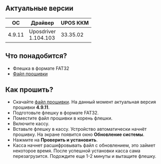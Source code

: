 <style>
   .markdown-content h2 {  
      margin-top: 2rem; 
      margin-bottom: 2rem; 
      font-size: 1.875rem; 
   }
   .markdown-content ul {
      list-style-type: disc; 
      font-size: 1.25rem; 
      display: flex; 
      flex-direction: column; 
      gap: 1rem; 
      padding-left: 20px; 
   }
   .markdown-content a:hover {
      text-decoration: underline;
   }
   .markdown-content table {
      min-width: 100%;
   }
   .markdown-content th {
      padding-left: 0.5rem;    
      padding-right: 0.5rem;   
      padding-top: 0.5rem;     
      padding-bottom: 0.5rem;  
      text-align: left;        
      font-size: 0.875rem;     
      line-height: 1.25rem;    
      font-weight: 500;        
      border: 1px solid;       
      border-color: #e5e7eb;
   }
   .markdown-content td {
      padding: 0.75rem 0.5rem;
      font-size: 0.875rem;
      line-height: 1.25rem;
      border: 1px solid #e5e7eb;
   }
</style>

## <a id="1">Актуальные версии</a>

<div class="overflow-x-auto whitespace-nowrap">

| OC     | Драйвер                 | UPOS ККМ |
| ------ | ----------------------- | -------- |
| 4.9.11 | Uposdriver<br>1.104.103 | 33.35.02 |

</div>

## <a id="2">Что понадобится?</a>

- Флешка в формате FAT32
- [Файл прошивки](https://disk.yandex.ru/d/wQphqGBH5Eh7Hg)

## <a id="3">Как прошить?</a>

- Скачайте [файл прошивки](https://disk.yandex.ru/d/wQphqGBH5Eh7Hg). На данный момент актуальная версия прошивки **4.9.11**.
- Подготовьте флешку в формате FAT32.
- Поместите файл прошивки в корень флешки.
- Включите кассу.
- Вставьте флешку в кассу. Устройство автоматически начнёт прошивку. На экране появится окно **Обновление системы**.
- Нажмите на **Проверить и установить**.
- Касса начнет расшифровывать файл с обновлением, это займет некоторое время. После успешной установки касса сама перезагрузится. Подождите еще 1-2 минуты и вытащите флешку.

